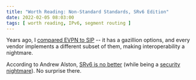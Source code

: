 ```yaml
---
title: "Worth Reading: Non-Standard Standards, SRv6 Edition"
date: 2022-02-05 08:03:00
tags: [ worth reading, IPv6, segment routing ]
---
```

Years ago, I [compared EVPN to SIP](/2017/02/evpn-all-that-glitters-is-not-gold/) -- it has a gazillion options, and every vendor implements a different subset of them, making interoperability a nightmare.

According to Andrew Alston, [SRv6 is no better](https://medium.com/@AndrewLiquid/non-standard-standards-srv6-aa7b360e8e20) (while being a [security nightmare](/2021/11/worth-reading-srv6-insecure/)). No surprise there.
